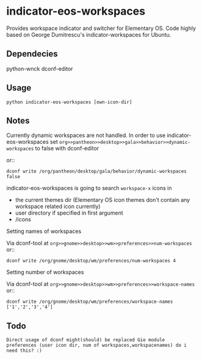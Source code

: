 indicator-eos-workspaces
========================

Provides workspace indicator and switcher for Elementary OS. 
Code highly based on George Dumitrescu's indicator-workspaces for Ubuntu.

Dependecies
------------

python-wnck
dconf-editor

Usage
------------

    python indicator-eos-workspaces [own-icon-dir]


Notes
------------
Currently dynamic workspaces are not handled. In order to use indicator-eos-workspaces set ``org>>pantheon>>desktop>>gala>>behavior>>dynamic-workspaces`` to false with dconf-editor

or::
 
    dconf write /org/pantheon/desktop/gala/behavior/dynamic-workspaces false

indicator-eos-workspaces is going to search `workspace-x` icons in

- the current themes dir (Elementary OS icon themes don't contain any workspace related icon currently)
- user directory if specified in first argument
- <path to indicator-eos-workspaces>/icons

Setting names of workspaces

Via dconf-tool at ``org>>gnome>>desktop>>wm>>preferences>>num-workspaces`` or::

    dconf write /org/gnome/desktop/wm/preferences/num-workspaces 4
    
Setting number of workspaces

Via dconf-tool at ``org>>gnome>>desktop>>wm>>preferences>>workspace-names`` or::

    dconf write /org/gnome/desktop/wm/preferences/workspace-names ['1','2','3','4']

Todo
------------
    Direct usage of dconf might(should) be replaced Gio module
    preferences (user icon dir, num of workspaces,workspacenames) do i need this? :)
